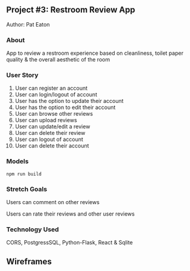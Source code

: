 ## Project #3: Restroom Review App

Author: Pat Eaton

### About

App to review a restroom experience based on cleanliness, toilet paper quality & the overall aesthetic of the room

### User Story

1. User can register an account
2. User can login/logout of account
3. User has the option to update their account
4. User has the option to edit their account
5. User can browse other reviews
6. User can upload reviews
7. User can update/edit a review
8. User can delete their review
9. User can logout of account
10. User can delete their account
 

### Models

`npm run build`

### Stretch Goals

Users can comment on other reviews

Users can rate their reviews and other user reviews

### Technology Used

CORS, PostgressSQL, Python-Flask, React & Sqlite

## Wireframes




